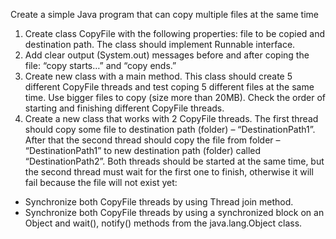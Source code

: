 Create a simple Java program that can copy multiple files at the same time
1)	Create class CopyFile with the following properties: file to be copied and destination path. The class should implement Runnable interface.
2)	Add clear output (System.out) messages before and after coping the file: “copy <file> starts…” and “copy <file> ends.”
3)	Create new class with a main method. This class should create 5 different CopyFile threads and test coping 5 different files at the same time. Use bigger files to copy (size more than 20MB). Check the order of starting and finishing different CopyFile threads.
4)	Create a new class that works with 2 CopyFile threads. The first thread should copy some file to destination path (folder) – “DestinationPath1”. After that the second thread should copy the file from folder – “DestinationPath1” to new destination path (folder) called “DestinationPath2”. Both threads should be started at the same time, but the second thread must wait for the first one to finish, otherwise it will fail because the file will not exist yet:
-	Synchronize both CopyFile threads by using Thread join method.
-	Synchronize both CopyFile threads by using a synchronized block on an Object and wait(),  notify() methods from the java.lang.Object class.

